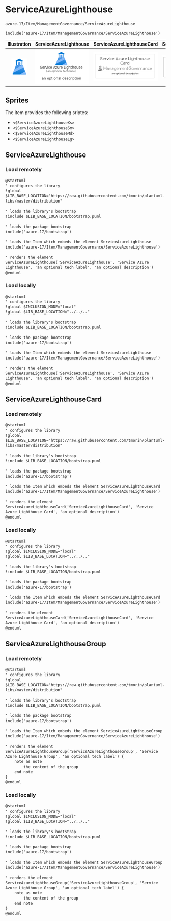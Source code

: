 # ServiceAzureLighthouse


```text
azure-17/Item/ManagementGovernance/ServiceAzureLighthouse
```

```text
include('azure-17/Item/ManagementGovernance/ServiceAzureLighthouse')
```



| Illustration | ServiceAzureLighthouse | ServiceAzureLighthouseCard | ServiceAzureLighthouseGroup |
| :---: | :---: | :---: | :---: |
| ![illustration for Illustration](../../../azure-17/Item/ManagementGovernance/ServiceAzureLighthouse.png) | ![illustration for ServiceAzureLighthouse](../../../azure-17/Item/ManagementGovernance/ServiceAzureLighthouse.Local.png) | ![illustration for ServiceAzureLighthouseCard](../../../azure-17/Item/ManagementGovernance/ServiceAzureLighthouseCard.Local.png) | ![illustration for ServiceAzureLighthouseGroup](../../../azure-17/Item/ManagementGovernance/ServiceAzureLighthouseGroup.Local.png) |



## Sprites
The item provides the following sriptes:

- `<$ServiceAzureLighthouseXs>`
- `<$ServiceAzureLighthouseSm>`
- `<$ServiceAzureLighthouseMd>`
- `<$ServiceAzureLighthouseLg>`





## ServiceAzureLighthouse

### Load remotely
```plantuml
@startuml
' configures the library
!global $LIB_BASE_LOCATION="https://raw.githubusercontent.com/tmorin/plantuml-libs/master/distribution"

' loads the library's bootstrap
!include $LIB_BASE_LOCATION/bootstrap.puml

' loads the package bootstrap
include('azure-17/bootstrap')

' loads the Item which embeds the element ServiceAzureLighthouse
include('azure-17/Item/ManagementGovernance/ServiceAzureLighthouse')

' renders the element
ServiceAzureLighthouse('ServiceAzureLighthouse', 'Service Azure Lighthouse', 'an optional tech label', 'an optional description')
@enduml
```

### Load locally
```plantuml
@startuml
' configures the library
!global $INCLUSION_MODE="local"
!global $LIB_BASE_LOCATION="../../.."

' loads the library's bootstrap
!include $LIB_BASE_LOCATION/bootstrap.puml

' loads the package bootstrap
include('azure-17/bootstrap')

' loads the Item which embeds the element ServiceAzureLighthouse
include('azure-17/Item/ManagementGovernance/ServiceAzureLighthouse')

' renders the element
ServiceAzureLighthouse('ServiceAzureLighthouse', 'Service Azure Lighthouse', 'an optional tech label', 'an optional description')
@enduml
```

## ServiceAzureLighthouseCard

### Load remotely
```plantuml
@startuml
' configures the library
!global $LIB_BASE_LOCATION="https://raw.githubusercontent.com/tmorin/plantuml-libs/master/distribution"

' loads the library's bootstrap
!include $LIB_BASE_LOCATION/bootstrap.puml

' loads the package bootstrap
include('azure-17/bootstrap')

' loads the Item which embeds the element ServiceAzureLighthouseCard
include('azure-17/Item/ManagementGovernance/ServiceAzureLighthouse')

' renders the element
ServiceAzureLighthouseCard('ServiceAzureLighthouseCard', 'Service Azure Lighthouse Card', 'an optional description')
@enduml
```

### Load locally
```plantuml
@startuml
' configures the library
!global $INCLUSION_MODE="local"
!global $LIB_BASE_LOCATION="../../.."

' loads the library's bootstrap
!include $LIB_BASE_LOCATION/bootstrap.puml

' loads the package bootstrap
include('azure-17/bootstrap')

' loads the Item which embeds the element ServiceAzureLighthouseCard
include('azure-17/Item/ManagementGovernance/ServiceAzureLighthouse')

' renders the element
ServiceAzureLighthouseCard('ServiceAzureLighthouseCard', 'Service Azure Lighthouse Card', 'an optional description')
@enduml
```

## ServiceAzureLighthouseGroup

### Load remotely
```plantuml
@startuml
' configures the library
!global $LIB_BASE_LOCATION="https://raw.githubusercontent.com/tmorin/plantuml-libs/master/distribution"

' loads the library's bootstrap
!include $LIB_BASE_LOCATION/bootstrap.puml

' loads the package bootstrap
include('azure-17/bootstrap')

' loads the Item which embeds the element ServiceAzureLighthouseGroup
include('azure-17/Item/ManagementGovernance/ServiceAzureLighthouse')

' renders the element
ServiceAzureLighthouseGroup('ServiceAzureLighthouseGroup', 'Service Azure Lighthouse Group', 'an optional tech label') {
    note as note
        the content of the group
    end note
}
@enduml
```

### Load locally
```plantuml
@startuml
' configures the library
!global $INCLUSION_MODE="local"
!global $LIB_BASE_LOCATION="../../.."

' loads the library's bootstrap
!include $LIB_BASE_LOCATION/bootstrap.puml

' loads the package bootstrap
include('azure-17/bootstrap')

' loads the Item which embeds the element ServiceAzureLighthouseGroup
include('azure-17/Item/ManagementGovernance/ServiceAzureLighthouse')

' renders the element
ServiceAzureLighthouseGroup('ServiceAzureLighthouseGroup', 'Service Azure Lighthouse Group', 'an optional tech label') {
    note as note
        the content of the group
    end note
}
@enduml
```

